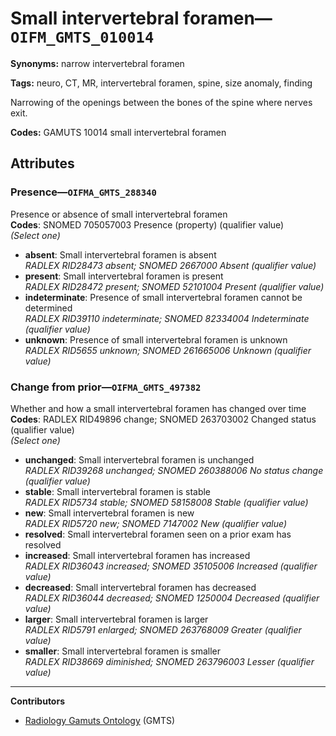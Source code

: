 # Small intervertebral foramen—`OIFM_GMTS_010014`

**Synonyms:** narrow intervertebral foramen

**Tags:** neuro, CT, MR, intervertebral foramen, spine, size anomaly, finding

Narrowing of the openings between the bones of the spine where nerves exit.

**Codes:** GAMUTS 10014 small intervertebral foramen

## Attributes

### Presence—`OIFMA_GMTS_288340`

Presence or absence of small intervertebral foramen  
**Codes**: SNOMED 705057003 Presence (property) (qualifier value)  
*(Select one)*

- **absent**: Small intervertebral foramen is absent  
_RADLEX RID28473 absent; SNOMED 2667000 Absent (qualifier value)_
- **present**: Small intervertebral foramen is present  
_RADLEX RID28472 present; SNOMED 52101004 Present (qualifier value)_
- **indeterminate**: Presence of small intervertebral foramen cannot be determined  
_RADLEX RID39110 indeterminate; SNOMED 82334004 Indeterminate (qualifier value)_
- **unknown**: Presence of small intervertebral foramen is unknown  
_RADLEX RID5655 unknown; SNOMED 261665006 Unknown (qualifier value)_

### Change from prior—`OIFMA_GMTS_497382`

Whether and how a small intervertebral foramen has changed over time  
**Codes**: RADLEX RID49896 change; SNOMED 263703002 Changed status (qualifier value)  
*(Select one)*

- **unchanged**: Small intervertebral foramen is unchanged  
_RADLEX RID39268 unchanged; SNOMED 260388006 No status change (qualifier value)_
- **stable**: Small intervertebral foramen is stable  
_RADLEX RID5734 stable; SNOMED 58158008 Stable (qualifier value)_
- **new**: Small intervertebral foramen is new  
_RADLEX RID5720 new; SNOMED 7147002 New (qualifier value)_
- **resolved**: Small intervertebral foramen seen on a prior exam has resolved  
- **increased**: Small intervertebral foramen has increased  
_RADLEX RID36043 increased; SNOMED 35105006 Increased (qualifier value)_
- **decreased**: Small intervertebral foramen has decreased  
_RADLEX RID36044 decreased; SNOMED 1250004 Decreased (qualifier value)_
- **larger**: Small intervertebral foramen is larger  
_RADLEX RID5791 enlarged; SNOMED 263768009 Greater (qualifier value)_
- **smaller**: Small intervertebral foramen is smaller  
_RADLEX RID38669 diminished; SNOMED 263796003 Lesser (qualifier value)_

---

**Contributors**

- [Radiology Gamuts Ontology](https://gamuts.net/) (GMTS)
